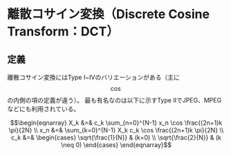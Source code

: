 # 離散コサイン変換（Discrete Cosine Transform：DCT）

## 定義

離散コサイン変換にはType Ⅰ~Ⅳのバリエーションがある（主に $$\cos$$ の内側の項の定義が違う）。
最も有名なのは以下に示すType ⅡでJPEG、MPEGなどにも利用されている。

$$\begin{eqnarray}
X_k &=& c_k \sum_{n=0}^{N-1} x_n \cos \frac{(2n+1)k \pi}{2N} \\
x_n &=& \sum_{k=0}^{N-1} X_k c_k \cos \frac{(2n+1)k \pi}{2N} \\
c_k &=& \begin{cases} \sqrt{\frac{1}{N}} & (k=0) \\ \sqrt{\frac{2}{N}} & (k \neq 0) \end{cases}
\end{eqnarray}$$
